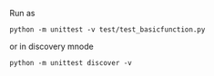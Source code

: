 Run as 

```
python -m unittest -v test/test_basicfunction.py
```

or in discovery mnode

```
python -m unittest discover -v
```
